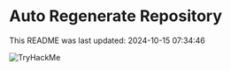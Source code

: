 # Auto Regenerate Repository

This README was last updated: 2024-10-15 07:34:46

 ![TryHackMe](https://tryhackme.com/badge/533634)